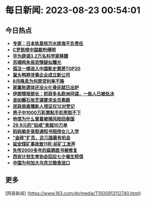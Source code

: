 
# 每日新闻: 2023-08-23 00:54:01
## 今日热点

- **[专家：日本执意核污水排海不负责任](https://www.163.com/search?keyword=%E4%B8%93%E5%AE%B6%EF%BC%9A%E6%97%A5%E6%9C%AC%E6%89%A7%E6%84%8F%E6%A0%B8%E6%B1%A1%E6%B0%B4%E6%8E%92%E6%B5%B7%E4%B8%8D%E8%B4%9F%E8%B4%A3%E4%BB%BB)**
- **[C罗怒喷中国裁判傅明](https://www.163.com/search?keyword=C%E7%BD%97%E6%80%92%E5%96%B7%E4%B8%AD%E5%9B%BD%E8%A3%81%E5%88%A4%E5%82%85%E6%98%8E)**
- **[华为辟谣3.2万名科学家移籍](https://www.163.com/search?keyword=%E5%8D%8E%E4%B8%BA%E8%BE%9F%E8%B0%A33.2%E4%B8%87%E5%90%8D%E7%A7%91%E5%AD%A6%E5%AE%B6%E7%A7%BB%E7%B1%8D)**
- **[苏翊鸣朱易恋情疑似曝光](https://www.163.com/search?keyword=%E8%8B%8F%E7%BF%8A%E9%B8%A3%E6%9C%B1%E6%98%93%E6%81%8B%E6%83%85%E7%96%91%E4%BC%BC%E6%9B%9D%E5%85%89)**
- **[孤注一掷进入中国影史票房TOP20](https://www.163.com/search?keyword=%E5%AD%A4%E6%B3%A8%E4%B8%80%E6%8E%B7%E8%BF%9B%E5%85%A5%E4%B8%AD%E5%9B%BD%E5%BD%B1%E5%8F%B2%E7%A5%A8%E6%88%BFTOP20)**
- **[鼠头鸭脖涉事企业成立新公司](https://www.163.com/search?keyword=%E9%BC%A0%E5%A4%B4%E9%B8%AD%E8%84%96%E6%B6%89%E4%BA%8B%E4%BC%81%E4%B8%9A%E6%88%90%E7%AB%8B%E6%96%B0%E5%85%AC%E5%8F%B8)**
- **[8月降息为何房贷利率不降](https://www.163.com/search?keyword=8%E6%9C%88%E9%99%8D%E6%81%AF%E4%B8%BA%E4%BD%95%E6%88%BF%E8%B4%B7%E5%88%A9%E7%8E%87%E4%B8%8D%E9%99%8D)**
- **[家属称遗体还没火化骨灰就已出炉](https://www.163.com/search?keyword=%E5%AE%B6%E5%B1%9E%E7%A7%B0%E9%81%97%E4%BD%93%E8%BF%98%E6%B2%A1%E7%81%AB%E5%8C%96%E9%AA%A8%E7%81%B0%E5%B0%B1%E5%B7%B2%E5%87%BA%E7%82%89)**
- **[伊朗情报部长：抓获多名欧洲间谍，一些人已被处决](https://www.163.com/search?keyword=%E4%BC%8A%E6%9C%97%E6%83%85%E6%8A%A5%E9%83%A8%E9%95%BF%EF%BC%9A%E6%8A%93%E8%8E%B7%E5%A4%9A%E5%90%8D%E6%AC%A7%E6%B4%B2%E9%97%B4%E8%B0%8D%EF%BC%8C%E4%B8%80%E4%BA%9B%E4%BA%BA%E5%B7%B2%E8%A2%AB%E5%A4%84%E5%86%B3)**
- **[坚如磐石张艺谋要求全员素颜](https://www.163.com/search?keyword=%E5%9D%9A%E5%A6%82%E7%A3%90%E7%9F%B3%E5%BC%A0%E8%89%BA%E8%B0%8B%E8%A6%81%E6%B1%82%E5%85%A8%E5%91%98%E7%B4%A0%E9%A2%9C)**
- **[民政局直播新人领证仅12对登记](https://www.163.com/search?keyword=%E6%B0%91%E6%94%BF%E5%B1%80%E7%9B%B4%E6%92%AD%E6%96%B0%E4%BA%BA%E9%A2%86%E8%AF%81%E4%BB%8512%E5%AF%B9%E7%99%BB%E8%AE%B0)**
- **[男子中1000万彩票粘手机壳取不下](https://www.163.com/search?keyword=%E7%94%B7%E5%AD%90%E4%B8%AD1000%E4%B8%87%E5%BD%A9%E7%A5%A8%E7%B2%98%E6%89%8B%E6%9C%BA%E5%A3%B3%E5%8F%96%E4%B8%8D%E4%B8%8B)**
- **[他信为什么冒着被捕风险回泰国](https://www.163.com/search?keyword=%E4%BB%96%E4%BF%A1%E4%B8%BA%E4%BB%80%E4%B9%88%E5%86%92%E7%9D%80%E8%A2%AB%E6%8D%95%E9%A3%8E%E9%99%A9%E5%9B%9E%E6%B3%B0%E5%9B%BD)**
- **[29.9元的“钻戒”卖超10万单](https://www.163.com/search?keyword=29.9%E5%85%83%E7%9A%84%E2%80%9C%E9%92%BB%E6%88%92%E2%80%9D%E5%8D%96%E8%B6%8510%E4%B8%87%E5%8D%95)**
- **[妈妈偷走录取通知书阻挠女儿入学](https://www.163.com/search?keyword=%E5%A6%88%E5%A6%88%E5%81%B7%E8%B5%B0%E5%BD%95%E5%8F%96%E9%80%9A%E7%9F%A5%E4%B9%A6%E9%98%BB%E6%8C%A0%E5%A5%B3%E5%84%BF%E5%85%A5%E5%AD%A6)**
- **[“金砖”扩员，这几国最有机会](https://www.163.com/search?keyword=%E2%80%9C%E9%87%91%E7%A0%96%E2%80%9D%E6%89%A9%E5%91%98%EF%BC%8C%E8%BF%99%E5%87%A0%E5%9B%BD%E6%9C%80%E6%9C%89%E6%9C%BA%E4%BC%9A)**
- **[延安煤矿事故致11死:前矿工发声](https://www.163.com/search?keyword=%E5%BB%B6%E5%AE%89%E7%85%A4%E7%9F%BF%E4%BA%8B%E6%95%85%E8%87%B411%E6%AD%BB+%E5%89%8D%E7%9F%BF%E5%B7%A5%E5%8F%91%E5%A3%B0)**
- **[失传2000多年的扁鹊医书被修复](https://www.163.com/search?keyword=%E5%A4%B1%E4%BC%A02000%E5%A4%9A%E5%B9%B4%E7%9A%84%E6%89%81%E9%B9%8A%E5%8C%BB%E4%B9%A6%E8%A2%AB%E4%BF%AE%E5%A4%8D)**
- **[西安计划生育协会回应七夕催生短信](https://www.163.com/search?keyword=%E8%A5%BF%E5%AE%89%E8%AE%A1%E5%88%92%E7%94%9F%E8%82%B2%E5%8D%8F%E4%BC%9A%E5%9B%9E%E5%BA%94%E4%B8%83%E5%A4%95%E5%82%AC%E7%94%9F%E7%9F%AD%E4%BF%A1)**
- **[中国为何加大乌克兰粮食进口](https://www.163.com/search?keyword=%E4%B8%AD%E5%9B%BD%E4%B8%BA%E4%BD%95%E5%8A%A0%E5%A4%A7%E4%B9%8C%E5%85%8B%E5%85%B0%E7%B2%AE%E9%A3%9F%E8%BF%9B%E5%8F%A3)**

## 更多
[网易新闻] (https://www.163.com/dy/media/T1500913112740.html)
